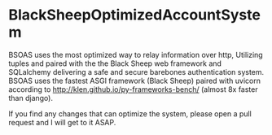 # BlackSheepOptimizedAccountSystem
BSOAS uses the most optimized way to relay information over http, Utilizing tuples and paired with the the Black Sheep web framework and SQLalchemy delivering a safe and secure barebones authentication system. 
BSOAS uses the fastest ASGI framework (Black Sheep) paired with uvicorn according to http://klen.github.io/py-frameworks-bench/ (almost 8x faster than django).

If you find any changes that can optimize the system, please open a pull request and I will get to it ASAP.

